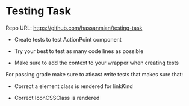 # Testing Task

Repo URL: https://github.com/hassanmian/testing-task

- Create tests to test ActionPoint component

- Try your best to test as many code lines as possible

- Make sure to add the context to your wrapper when creating tests

For passing grade make sure to atleast write tests that makes sure that:

- Correct a element class is rendered for linkKind

- Correct IconCSSClass is rendered
